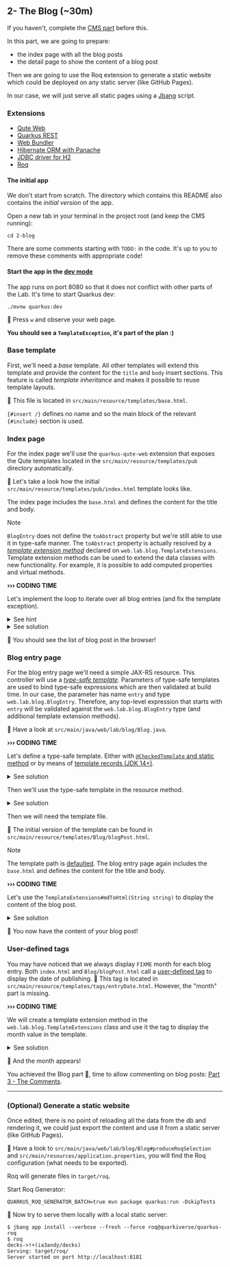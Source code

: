 ## 2- The Blog (~30m)

If you haven't, complete the [CMS part](../1-cms) before this.

In this part, we are going to prepare:
- the index page with all the blog posts
- the detail page to show the content of a blog post

Then we are going to use the Roq extension to generate a static website which could be deployed on any static server (like GitHub Pages). 

In our case, we will just serve all static pages using a [Jbang](https://www.jbang.dev/) script. 

### Extensions

 - [Qute Web](https://docs.quarkiverse.io/quarkus-qute-web/dev/index.html)
 - [Quarkus REST](https://quarkus.io/guides/rest)
 - [Web Bundler](https://docs.quarkiverse.io/quarkus-web-bundler/dev/index.html)
 - [Hibernate ORM with Panache](https://quarkus.io/guides/hibernate-orm-panache)
 - [JDBC driver for H2](https://quarkus.io/guides/datasource)
 - [Roq](https://github.com/quarkiverse/quarkus-roq)

#### The initial app

We don't start from scratch.
The directory which contains this README also contains the _initial version_ of the app.

Open a new tab in your terminal in the project root (and keep the CMS running):

```shell
cd 2-blog
```

There are some comments starting with `TODO:` in the code.
It's up to you to remove these comments with appropriate code!

#### Start the app in the [dev mode](https://quarkus.io/guides/dev-mode-differences)

The app runs on port 8080 so that it does not conflict with other parts of the Lab.
It's time to start Quarkus dev:

```
./mvnw quarkus:dev
```

🚀 Press `w` and observe your web page.

**You should see a `TemplateException`, it's part of the plan :)**

### Base template

First, we'll need a _base_ template.
All other templates will extend this template and provide the content for the `title` and `body` insert sections.
This feature is called _template inheritance_ and makes it possible to reuse template layouts.

👀 This file is located in `src/main/resource/templates/base.html`.

`{#insert /}` defines no name and so the main block of the relevant `{#include}` section is used.

### Index page

For the index page we'll use the `quarkus-qute-web` extension that exposes the Qute templates located in the `src/main/resource/templates/pub` directory automatically.

👀 Let's take a look how the initial `src/main/resource/templates/pub/index.html` template looks like.

The index page includes the `base.html` and defines the content for the title and body.

> [!NOTE] 
> `BlogEntry` does not define the `toAbstract` property but we're still able to use it in type-safe manner.
> The `toAbstract` property is actually resolved by a [_template extension method_](https://quarkus.io/guides/qute-reference#template_extension_methods) declared on `web.lab.blog.TemplateExtensions`.
> Template extension methods can be used to extend the data classes with new functionality.
> For example, it is possible to add computed properties and virtual methods.

**››› CODING TIME**

Let's implement the loop to iterate over all blog entries (and fix the template exception).

<details>
<summary>See hint</summary>

We will use the `BlogEntry#listAllSortedByPublished()` method to obtain the blog entries in the template.

</details>

<details>
<summary>See solution</summary>

In `src/main/resource/templates/pub/index.html`:

```html
  {#for entry in BlogEntry:listAllSortedByPublished}
    <article>
      ...
    </article>
  {/for}
  </div>
```

The `BlogEntry:listAllSortedByCreated` is an expression that calls the static method `web.lab.blog.BlogEntry#listAllSortedByCreated()`.
That's why we need to annotate the `BlogEntry` with `@TemplateData(namespace = "BlogEntry")`.

</details>

🚀 You should see the list of blog post in the browser!

### Blog entry page

For the blog entry page we'll need a simple JAX-RS resource.
This controller will use a [_type-safe template_](https://quarkus.io/guides/qute-reference#typesafe_templates).
Parameters of type-safe templates are used to bind type-safe expressions which are then validated at build time.
In our case, the parameter has name `entry` and type `web.lab.blog.BlogEntry`.
Therefore, any top-level expression that starts with `entry` will be validated against the `web.lab.blog.BlogEntry` type (and additional template extension methods).

👀 Have a look at `src/main/java/web/lab/blog/Blog.java`.

**››› CODING TIME**

Let's define a type-safe template.
Either with [`@CheckedTemplate` and static method](https://quarkus.io/guides/qute-reference#nested-type-safe-templates) or by means of [template records (JDK 14+)](https://quarkus.io/guides/qute-reference#template-records).


<details>
<summary>See solution</summary>

In `src/main/java/web/lab/blog/Blog.java`, add this:

```java

@CheckedTemplate
static class Templates {
    static native TemplateInstance blogPost(BlogEntry entry);
}
```

</details>

Then we'll use the type-safe template in the resource method.

<details>
<summary>See solution</summary>

In `Blog#blogPost()`, return this:

```java
    return Templates.blogPost(blogEntry.get());
```
</details>

Then we will need the template file.

👀 The initial version of the template can be found in `src/main/resource/templates/Blog/blogPost.html`.


> [!NOTE] 
> The template path is [defaulted](https://quarkus.io/guides/qute-reference#customized-template-path).
> The blog entry page again includes the `base.html` and defines the content for the title and body.

**››› CODING TIME**

Let's use the `TemplateExtensions#mdToHtml(String string)` to display the content of the blog post.

<details>
<summary>See solution</summary>

In `src/main/resource/templates/Blog/blogPost.html`:

```html
  {entry.content.mdToHtml.raw}
```

The `{entry.content.mdToHtml.raw}` expression is quite interesting.
Let's take a look how it's resolved.
The `entry` maps to the `web.lab.blog.BlogEntry` class so during the build Qute validates that a `content` property exist.
It does exist and its type is `java.lang.String`.
Next Qute attempts to validate `mdToHtml`.
There's no such property declared on `java.lang.String` but there is another [template extension method](https://quarkus.io/guides/qute-reference#template_extension_methods): `web.lab.blog.TemplateExtensions#mdToHtml(String)`.
Therefore the validation was successful.
Finally, the `raw` property is used to render an [unescaped value:](https://quarkus.io/guides/qute-reference#character-escapes).
By default, for HTML and XML templates the `'`, `"`, `<`, `>`, `&` characters are escaped.

</details>

🚀 You now have the content of your blog post!

### User-defined tags

You may have noticed that we always display `FIXME` month for each blog entry.
Both `index.html` and `Blog/blogPost.html` call a [user-defined tag](https://quarkus.io/guides/qute-reference#user_tags) to display the date of publishing.
👀 This tag is located in `src/main/resource/templates/tags/entryDate.html`.
However, the "month" part is missing.

**››› CODING TIME**

We will create a template extension method in the `web.lab.blog.TemplateExtensions` class and use it the tag to display the month value in the template.

<details>
<summary>See solution</summary>

In `src/main/java/web/lab/blog/TemplateExtensions.java`, add this:

```java
public static String monthStr(LocalDate date) {
   return date.getMonth().getDisplayName(TextStyle.SHORT, Locale.getDefault());
}
```

in `src/main/resources/templates/tags/entryDate.html`, replace `FIXME`:

```html
  <div>{entry.published.monthStr}</div>
```

</details>

🚀 And the month appears!

You achieved the Blog part 🤩, time to allow commenting on blog posts: [Part 3 - The Comments](../3-comments).

---

### (Optional) Generate a static website 

Once edited, there is no point of reloading all the data from the db and rendering it, we could just export the content and use it from a static server (like GitHub Pages).

👀 Have a look to `src/main/java/web/lab/blog/Blog#produceRoqSelection` and `src/main/resources/application.properties`, you will find the Roq configuration (what needs to be exported).

Roq will generate files in `target/roq`.

Start Roq Generator:
```shell
QUARKUS_ROQ_GENERATOR_BATCH=true mvn package quarkus:run -DskipTests
```

🚀 Now try to serve them locally with a local static server:
```shell
$ jbang app install --verbose --fresh --force roq@quarkiverse/quarkus-roq
$ roq                                                                                                                         decks->!+(ia3andy/decks)
Serving: target/roq/
Server started on port http://localhost:8181
```
